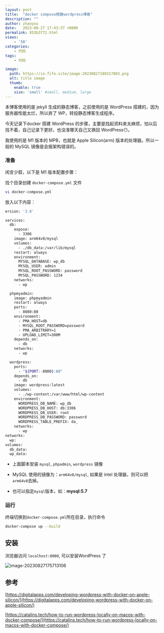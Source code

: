 ```yaml
---
layout: post
title:  "docker compose搭建wordpress博客"
description: ""
author: zhaoyou
date:   2023-08-27 17:43:37 +0800
permalink: 853b3772.html
views:
    - '50'
categories:
    - 代码
tags:
    - 代码

image:
  path: https://io.fifo.site/image-20230827180317803.png
  alt: title image
  thumb:  
    enable: true
    size: 'small' #small, medium, large
---
```


本博客使用的是 jekyll 生成的静态博客，之前使用的是 WordPress 搭建的，因为服务器性能太烂，所以弃了 WP，转投静态博客生成程序。

今天记录下docker 搭建 WordPress 的步骤，主要是找起资料来太麻烦，怕以后找不着，自己记录下更好。也没准哪天自己又换回 WordPress😶。

我使用的是 M1 版本的 MPB，也就是 Apple Silicon(arm) 版本的处理器。所以一般的 MySQL 镜像是会报架构错误的。

### 准备

闲言少叙，以下是  M1 版本配置步骤：

找个目录创建 `docker-compose.yml` 文件

```bash
vi docker-compose.yml
```

放入以下内容：

```bash
ersion: '3.8'

services:
  db:
    expose:
      - 3306
    image: arm64v8/mysql
    volumes: 
      - ./db_data:/var/lib/mysql
    restart: always
    environment:
      MYSQL_DATABASE: wp_db
      MYSQL_USER: admin
      MYSQL_ROOT_PASSWORD: password
      MYSQL_PASSWORD: 1234
    networks:
      - wp

  phpmyadmin:
    image: phpmyadmin
    restart: always
    ports:
      - 8080:80
    environment:
      - PMA_HOST=db
      - MYSQL_ROOT_PASSWORD=password
      - PMA_ARBITRARY=1
      - UPLOAD_LIMIT=300M
    depends_on:
      - db
    networks:
      - wp

  wordpress:
    ports:
      - "${PORT:-8000}:80"
    depends_on:
      - db
    image: wordpress:latest
    volumes:
      - ./wp-content:/var/www/html/wp-content
    environment:
      WORDPRESS_DB_NAME: wp_db
      WORDPRESS_DB_HOST: db:3306
      WORDPRESS_DB_USER: root
      WORDPRESS_DB_PASSWORD: password
      WORDPRESS_TABLE_PREFIX: da_
    networks:
      - wp
networks:
  wp:
volumes:
  db_data:
  wp_data:
```



- 上面脚本安装 `mysql`, `phpadmin`, `wordpress` 镜像
- MySQL 使用的镜像为：`arm64v8/mysql`, 如果是 intel 处理器，则可以把 `arm64v8`去掉。

- 也可以指定`mysql`版本，如：**mysql:5.7**



### 运行

终端切换到`docker-compose.yml`所在目录，执行命令

```bash
docker-compose up --build
```



##  安装

浏览器访问 `localhost:8000`, 可以安装WordPress 了

![image-20230827175713106](https://io.fifo.site/image-20230827175713106.png)

## 参考

[https://digitalapps.com/developing-wordpress-with-docker-on-apple-silicon/](https://digitalapps.com/developing-wordpress-with-docker-on-apple-silicon/)

[https://catalins.tech/how-to-run-wordpress-locally-on-macos-with-docker-compose/](https://catalins.tech/how-to-run-wordpress-locally-on-macos-with-docker-compose/)





